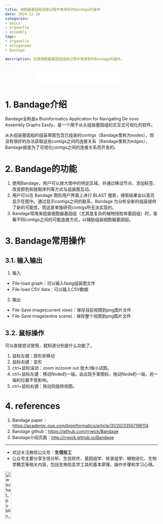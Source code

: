 ```yaml
---
title: 细胞器基因组组装过程中常用软件Bandage的操作
date: 2024-12-10
categories:
- omics
- organelle
- assembly
tags:
- organelle
- mitogenome
- Bandage

description: 记录细胞器基因组组装过程中常用软件Bandage的操作。
---
```


<div align="middle"><iframe frameborder="no" border="0" marginwidth="0" marginheight="0" width=298 height=52 src="//music.163.com/outchain/player?type=2&id=261602&auto=1&height=32"></iframe></div>

# 1. Bandage介绍
Bandage全称是a Bioinformatics Application for Navigating De novo Assembly Graphs Easily，是一个用于从头组装基因组的交互式可视化的软件。

从头组装基因组的组装草图包含已组装的contigs（Bandage里称为nodes），但没有很好的办法获取这些contigs之间的连接关系（Bandage里称为edges），Bandage就是为了可视化contigs之间的连接关系而开发的。 

# 2. Bandage的功能
1. 使用Bandage，用户可以放大图中的特定区域，并通过移动节点、添加标签、改变颜色和提取序列等方式与组装图互动。 
2. 用户可以在 Bandage 图形用户界面上进行 BLAST 搜索，搜索结果会以高亮显示在图中。通过显示contigs之间的联系，Bandage 为分析全新的组装提供了新的可能性，而这是单独研究contigs所无法实现的。
3. Bandage常用来组装细胞器基因组（尤其是复杂的植物线粒体基因组）时，查看不同contigs之间的可能连接方式，以辅助组装细胞器基因组。

# 3. Bandage常用操作
## 3.1. 输入输出
1. 输入
- File-load graph：可以输入fastg组装图文件
- File-load CSV data：可以输入CSV数据
2. 输出
- File-Save image(current view)：保存目前视图到png图片文件
- File-Save image(entire scene)：保存整个视图到png图片文件

## 3.2. 鼠标操作
可以直接尝试使用，就知道分别是什么功能了。
1. 鼠标左键：原形状移动
2. 鼠标右键：变形
3. ctrl+鼠标滚动：zoom in/zoom out 放大/缩小试图。
4. ctrl+鼠标左键：移动Node的一端。会出现手掌图标，拖动Node的一端，另一端的位置不受影响。
5. ctrl+鼠标右键：拖动则旋转视图。


# 4. references
1. Bandage paper：https://academic.oup.com/bioinformatics/article/31/20/3350/196114
2. Bandage github：https://github.com/rrwick/Bandage
3. Bandage介绍页面：http://rrwick.github.io/Bandage

-------

- 欢迎关注微信公众号：**生信技工**
- 公众号主要分享生信分析、生信软件、基因组学、转录组学、植物进化、生物学概念等相关内容，包括生物信息学工具的基本原理、操作步骤和学习心得。

<img src="https://github.com/yanzhongsino/yanzhongsino.github.io/blob/hexo/source/wechat/Wechat_public_qrcode.jpg?raw=true" width=20% title="wechat_public_QRcode.png" align=center/>